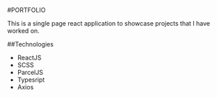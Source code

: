 #PORTFOLIO

This is a single page react application to showcase projects that I have worked on.


##Technologies 
* ReactJS
* SCSS
* ParcelJS
* Typesript
* Axios